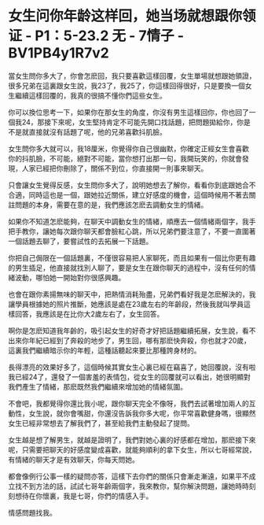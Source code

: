 # 女生问你年龄这样回，她当场就想跟你领证 - P1：5-23.2 无 - 7情子 - BV1PB4y1R7v2

當女生問你多大了，你會怎麽回，我只要喜歡這樣回覆，女生單場就想跟她領證，很多兄弟在這裏跟女生說，我23了，我25了，你這樣回得很好，只是要換一個女生繼續這樣回覆的，我真的很搞不懂你們這些女生。

你可以換位思考一下，如果你在那女生的角度，你沒有男生這樣回你，你也回了一個我24，那接下來呢，女生堅持肯定不可能先開口找話題，把問題拋給你，你是不是就直接就沒有話題了呢，他的兄弟喜歡抖肌臉。

女生問你多大就可以，我18厘米，你覺得你自己很幽默，你確定正經女生會喜歡你的抖肌臉，不可能，絕對不可能，當你想打出那一句，我開玩笑的，你就會發現，人家已經把你刪除了，關係不到位，你直接開一則事來聊天。

只會讓女生覺得反感，女生問你多大了，說明她想去了解你，看看你到底跟她合不合適，同時這也是一個，跟她拉近關係，建立好感度的機會，這個時候用不著去關註問題的本身，需要在意的是，我們應該怎麽去調動女生的情緒。

如果你不知道怎麽能夠，在聊天中調動女生的情緒，順應去一個情緒兩個字，我手把手教你，讓她每次跟你聊天都會臉紅心跳，所以兄弟們要注意了，不要一直圍著一個話題去聊了，要嘗試性的去拓展一下話題。

你把自己侷限在一個話題裏，不僅很容易把人家聊死，而且如果有一個比你更有趣的男生插足，他直接就找別人聊了，要是女生在跟你聊天的過程中，沒有任何的情緒波動，哪怕她一開始對你很感興趣。

也會在跟你素揚無味的聊天中，把熱情消耗殆盡，兄弟們看好我是怎麽解決的，我讓學員根據她的照片推斷，她應該是處在23歲左右的年齡段，然後我就叫學員這樣回答，我應該是在比你大2歲左右了，女生回答。

啊你是怎麽知道我年齡的，吸引起女生的好奇才好把話題繼續拓展，女生說，看不出來你年紀已經到了奔殺的地步了，男生回，哪有那麽快奔殺，你也就才20歲，這裏我們繼續暗示你的年輕，這種話聽起來要比那種誇身材的。

長得漂亮的效果好多了，這個時候其實女生心裏已經在竊喜了，她回覆說，沒有啦我已經24了，還發了一個害羞的表情包，從女生的回覆就可以看出，她很明顯對我們產生了情緒，那麽既然我們繼續來增加她的情緒氛圍。

不會吧，我都覺得你還比我小呢，跟你聊天完全不像呀，我們去試著增加兩人的互動性，女生說，就你會嘴甜，你還沒告訴我你多大呢，你平常喜歡健身嗎，很顯然女生已經非常想去了解我們了，甚至給我們主動發起了提問。

女生越是想了解男生，就越是證明了，我們對她心裏的好感都在增加，那麽接下來呢，只需要把聊天的好感度變成喜歡，就能夠順利的拿下女生，所以七哥經常說，有情緒的聊天才是有效聊天，你每天問她。

都會像例行公事一樣的疑問亦答，這樣下去你們的關係只會漸走漸遠，如果平不成立找不到方法的話，試試七哥年齡兩個字，我來教你，幫你解決問題，讓她時時刻刻想待在你懷裏，我是七哥，你們的情感入手。

情感問題找我。